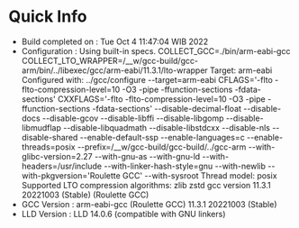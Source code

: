 # Quick Info
* Build completed on : Tue Oct  4 11:47:04 WIB 2022
* Configuration : Using built-in specs.
COLLECT_GCC=./bin/arm-eabi-gcc
COLLECT_LTO_WRAPPER=/__w/gcc-build/gcc-arm/bin/../libexec/gcc/arm-eabi/11.3.1/lto-wrapper
Target: arm-eabi
Configured with: ../gcc/configure --target=arm-eabi CFLAGS='-flto -flto-compression-level=10 -O3 -pipe -ffunction-sections -fdata-sections' CXXFLAGS='-flto -flto-compression-level=10 -O3 -pipe -ffunction-sections -fdata-sections' --disable-decimal-float --disable-docs --disable-gcov --disable-libffi --disable-libgomp --disable-libmudflap --disable-libquadmath --disable-libstdcxx --disable-nls --disable-shared --enable-default-ssp --enable-languages=c --enable-threads=posix --prefix=/__w/gcc-build/gcc-build/../gcc-arm --with-glibc-version=2.27 --with-gnu-as --with-gnu-ld --with-headers=/usr/include --with-linker-hash-style=gnu --with-newlib --with-pkgversion='Roulette GCC' --with-sysroot
Thread model: posix
Supported LTO compression algorithms: zlib zstd
gcc version 11.3.1 20221003 (Stable) (Roulette GCC) 
* GCC Version : arm-eabi-gcc (Roulette GCC) 11.3.1 20221003 (Stable)
* LLD Version : LLD 14.0.6 (compatible with GNU linkers)

